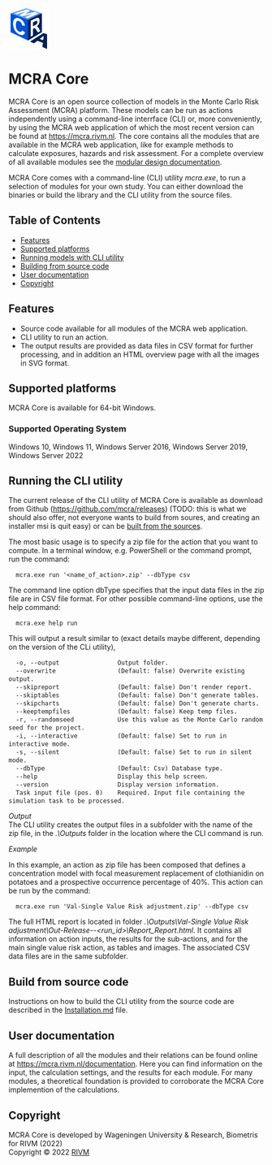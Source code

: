 <img src="./Installation/Media/MCRAlogo.png" alt="MCRA logo" height="80"/>

# **MCRA Core**

MCRA Core is an open source collection of models in the Monte Carlo Risk Assessment (MCRA) platform. These models can be run as actions independently using a command-line interrface (CLI) or, more conveniently, by using the MCRA web application of which the most recent version can be found at https://mcra.rivm.nl. The core contains all the modules that are available in the MCRA web application, like for example methods to calculate exposures, hazards and risk assessment. For a complete overview of all available modules see the [modular design documentation](https://mcra.rivm.nl/documentation).  

MCRA Core comes with a command-line (CLI) utility *mcra.exe*, to run a selection of modules for your own study. You can either download the binaries or build the library and the CLI utility from the source files.

## **Table of Contents**

* [Features](#features)
* [Supported platforms](#Supported-platforms)
* [Running models with CLI utility](#CLI-utility)
* [Building from source code](#Build-from-source-code)
* [User documentation](#User-documentation)
* [Copyright](#Copyright)


## **Features**

* Source code available for all modules of the MCRA web application.
* CLI utility to run an action.
* The output results are provided as data files in CSV format for further processing, and in addition an HTML overview page with all the images in SVG format.


## **Supported platforms**

MCRA Core is available for 64-bit Windows.
### Supported Operating System

Windows 10, Windows 11, Windows Server 2016, Windows Server 2019, Windows Server 2022

## **Running the CLI utility**

The current release of the CLI utility of MCRA Core is available as download from Github (https://github.com/mcra/releases) (TODO: this is what we should also offer, not everyone wants to build from soures, and creating an installer msi is quit easy) or can be [built from the sources](#Build-from-source-code).

The most basic usage is to specify a zip file for the action that you want to compute. In a terminal window, e.g. PowerShell or the command prompt, run the command:
```
  mcra.exe run '<name_of_action>.zip' --dbType csv
```
The command line option dbType specifies that the input data files in the zip file are in CSV file format. For other possible command-line options, use the help command:

```
  mcra.exe help run
```
This will output a result similar to (exact details maybe different, depending on the version of the CLi utility),
```
  -o, --output                Output folder.
  --overwrite                 (Default: false) Overwrite existing output.
  --skipreport                (Default: false) Don't render report.
  --skiptables                (Default: false) Don't generate tables.
  --skipcharts                (Default: false) Don't generate charts.
  --keeptempfiles             (Default: false) Keep temp files.
  -r, --randomseed            Use this value as the Monte Carlo random seed for the project.
  -i, --interactive           (Default: false) Set to run in interactive mode.
  -s, --silent                (Default: false) Set to run in silent mode.
  --dbType                    (Default: Csv) Database type.
  --help                      Display this help screen.
  --version                   Display version information.
  Task input file (pos. 0)    Required. Input file containing the simulation task to be processed.
```

*Output*\
The CLI utility creates the output files in a subfolder with the name of the zip file, in the *.\Outputs* folder in the location where the CLI command is run.


*Example*

In this example, an action as zip file has been composed that defines a concentration model with focal measurement replacement of clothianidin on potatoes and a prospective occurrence percentage of 40%. This action can be run by the command:


```
  mcra.exe run 'Val-Single Value Risk adjustment.zip' --dbType csv
```

The full HTML report is located in folder *.\Outputs\Val-Single Value Risk adjustment\Out-Release-<data>-<run_id>\Report\_Report.html*. It contains all information on action inputs, the results for the sub-actions, and for the main single value risk action, as tables and images. The associated CSV data files are in the same subfolder.


## **Build from source code**

Instructions on how to build the CLI utility from the source code are described in the [Installation.md](./INSTALLATION.md) file.

## **User documentation** ##

A full description of all the modules and their relations can be found online at https://mcra.rivm.nl/documentation. Here you can find information on the input, the calculation settings, and the results for each module. For many modules, a theoretical foundation is provided to corroborate the MCRA Core implemention of the calculations.

## **Copyright**
MCRA Core is developed by Wageningen University & Research, Biometris for RIVM (2022)\
Copyright © 2022 [RIVM](https://www.rivm.nl/en/food-safety/chemicals-in-food/monte-carlo-risk-assessment-mcra)
